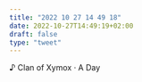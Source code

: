 ```yaml
---
title: "2022 10 27 14 49 18"
date: 2022-10-27T14:49:19+02:00
draft: false
type: "tweet"
---
```


♪ Clan of Xymox · A Day
